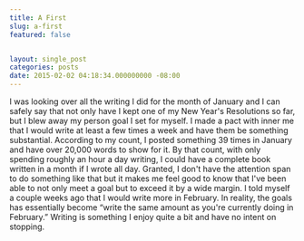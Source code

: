 ```yaml
---
title: A First
slug: a-first
featured: false


layout: single_post
categories: posts
date: 2015-02-02 04:18:34.000000000 -08:00
---
```


I was looking over all the writing I did for the month of January and I can safely say that not only have I kept one of my New Year's Resolutions so far, but I blew away my person goal I set for myself. I made a pact with inner me that I would write at least a few times a week and have them be something substantial. According to my count, I posted something 39 times in January and have over 20,000 words to show for it. By that count, with only spending roughly an hour a day writing, I could have a complete book written in a month if I wrote all day. Granted, I don't have the attention span to do something like that but it makes me feel good to know that I've been able to not only meet a goal but to exceed it by a wide margin. I told myself a couple weeks ago that I would write more in February. In reality, the goals has essentially become “write the same amount as you're currently doing in February.” Writing is something I enjoy quite a bit and have no intent on stopping.


